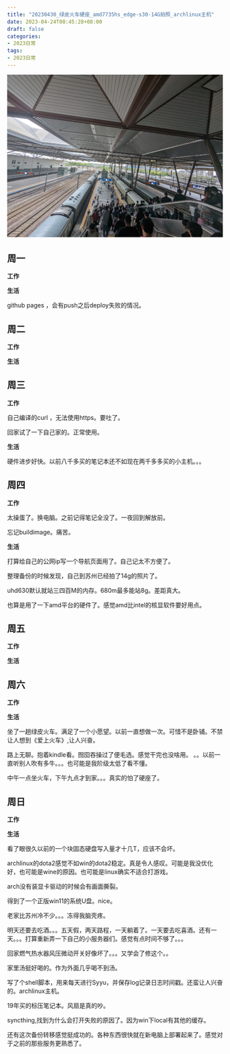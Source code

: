 ```yaml
---
title: "20230430_绿皮火车硬座_amd7735hs_edge-s30-14G拍照_archlinux主机"
date: 2023-04-24T00:45:28+08:00
draft: false
categories:
- 2023日常
tags:
- 2023日常
---
```


![绿皮火车](https://raw.githubusercontent.com/nianyisi/20220717/main/2023/4/PXL_20230429_043838831.jpg)

## 周一

**工作**



**生活**

github pages ，会有push之后deploy失败的情况。

## 周二

**工作**



**生活**


## 周三


**工作**

自己编译的curl ，无法使用https。要吐了。

回家试了一下自己家的。正常使用。

**生活**

硬件进步好快。以前八千多买的笔记本还不如现在两千多多买的小主机。。。



## 周四


**工作**

太操蛋了。换电脑。之前记得笔记全没了。一夜回到解放前。

忘记buildimage。痛苦。

**生活**

打算给自己的公网ip写一个导航页面用了。自己记太不方便了。

整理备份的时候发现，自己到苏州已经拍了14g的照片了。

uhd630默认就站三四百M的内存。680m最多能站8g。差距真大。

也算是用了一下amd平台的硬件了。感觉amd比intel的核显软件要好用点。

## 周五


**工作**



**生活**


## 周六


**工作**



**生活**

坐了一趟绿皮火车。满足了一个小愿望。以前一直想做一次。可惜不是卧铺。不禁让人想到《爱上火车》,让人兴奋。

路上无聊。抱着kindle看。囫囵吞操过了便毛选。感觉干完也没啥用。 。。以前一直听别人吹有多牛。。。也可能是我阶级太低了看不懂。

中午一点坐火车，下午九点才到家。。。真实的怕了硬座了。

## 周日


**工作**



**生活**

看了眼很久以前的一个块固态硬盘写入量才十几T，应该不会坏。

archlinux的dota2感觉不如win的dota2稳定。真是令人感叹。可能是我没优化好，也可能是wine的原因。也可能是linux确实不适合打游戏。

arch没有装显卡驱动的时候会有画面撕裂。

得到了一个正版win11的系统U盘。nice。

老家比苏州冷不少。。。冻得我脑壳疼。

明天还要去吃酒。。。五天假，两天路程，一天躺着了。一天要去吃喜酒。还有一天。。。打算重新弄一下自己的小服务器们。感觉有点时间不够了。。。

回家燃气热水器风压微动开关好像坏了。。。又学会了修这个。。

家里汤挺好喝的。作为外面几乎喝不到汤。

写了个shell脚本，用来每天进行Syyu，并保存log记录日志时间戳。还蛮让人兴奋的。archlinux主机。

19年买的标压笔记本。风扇是真的吵。

syncthing,找到为什么会打开失败的原因了。因为win下local有其他的缓存。

还有这次备份转移感觉挺成功的。各种东西很快就在新电脑上部署起来了。感觉对于之前的那些服务更熟悉了。


